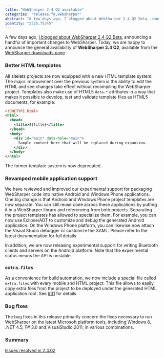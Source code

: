 ```yaml
---
title: "WebSharper 2.4 Q2 available"
categories: "release,f#,websharper"
abstract: "A few days ago, I blogged about WebSharper 2.4 Q2 Beta, announcing a handful of important changes to WebSharper.  Today, we are happy to announce the general availability of WebSharper 2.4 Q2, available from the WebSharper downloads page."
identity: "2525,75345"
---
```

A few days ago, [I blogged about WebSharper 2.4 Q2 Beta](//intellifactory/com/user/granicz/20120416-websharper-2-4-q2-beta-out), announcing a handful of important changes to WebSharper.  Today, we are happy to announce the general availability of **WebSharper 2.4 Q2**, available from the [WebSharper downloads page](http://websharper.com/downloads).

### Better HTML templates

All sitelets projects are now equipped with a new HTML template system. The major improvement over the previous system is the ability to edit the HTML and see changes take effect without recompiling the WebSharper project. Templates also make use of HTML5 `data-*` attributes in a way that makes it possible to develop, test and validate template files as HTML5 documents, for example:

```xml
<!DOCTYPE html>
<html>
  <head>
    <title>${title}</title>
  </head>
  <body>
    <div id="main" data-hole="main">
      Sample content here that will be replaced during expansion.
    </div>
  </body>
</html>
```

The former template system is now deprecated.

### Revamped mobile application support

We have reviewed and improved our experimental support for packaging WebSharper code into native Android and Windows Phone applications. One big change is that Android and Windows Phone project templates are now separate. You can still reuse code across these applications by putting it in a WebSharper library and referencing from both projects. Separating the project templates has allowed to specialize them. For example, you can now use Eclipse/ADT to customize and debug the generated Android application. On the Windows Phone platform, you can likewise now attach the Visual Studio debugger or customize the XAML. Please refer to the latest documentation for full details.

In addition, we are now releasing experimental support for writing Bluetooth clients and servers on the Android platform. Note that the experimental status means the API is unstable.

### `extra.files`

As a convenience for build automation, we now include a special file called `extra.files` with every mobile and HTML project. This file allows to easily copy extra files from the project to be deployed under the generated HTML application root. See [#31](https://bitbucket.org/IntelliFactory/websharper/issue/31/extra-files-in-mobile-applications) for details.

### Bug fixes

The bug fixes in this release primarily concern the fixes necessary to run WebSharper on the latest Microsoft platform tools, including Windows 8, .NET 4.5, F# 3.0 and VisualStudio 2011, in various combinations.

### Summary

[Issues resolved in 2.4.62](https://bitbucket.org/IntelliFactory/websharper/issues?status=resolved&version=2.4.38)